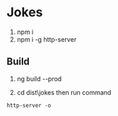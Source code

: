 # Jokes
1. npm i
2. npm i -g http-server

## Build
1. ng build --prod 

2. cd dist\jokes then run command 
```
http-server -o 
```

